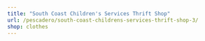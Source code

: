 ```yaml
---
title: "South Coast Children's Services Thrift Shop"
url: /pescadero/south-coast-childrens-services-thrift-shop-3/
shop: clothes
---
```


